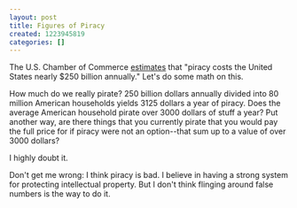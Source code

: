```yaml
---
layout: post
title: Figures of Piracy
created: 1223945819
categories: []
---
```

The U.S. Chamber of Commerce <a href="http://www.reuters.com/article/technologyNews/idUSTRE49C7EI20081013">estimates</a> that "piracy costs the United States nearly $250 billion annually." Let's do some math on this.

How much do we really pirate? 250 billion dollars annually divided into 80 million American households yields 3125 dollars a year of piracy. Does the average American household pirate over 3000 dollars of stuff a year? Put another way, are there things that you currently pirate that you would pay the full price for if piracy were not an option--that sum up to a value of over 3000 dollars?

I highly doubt it.

Don't get me wrong: I think piracy is bad. I believe in having a strong system for protecting intellectual property. But I don't think flinging around false numbers is the way to do it.
